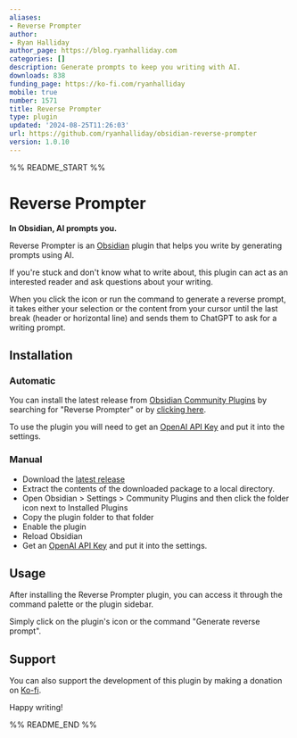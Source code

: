 ```yaml
---
aliases:
- Reverse Prompter
author:
- Ryan Halliday
author_page: https://blog.ryanhalliday.com
categories: []
description: Generate prompts to keep you writing with AI.
downloads: 838
funding_page: https://ko-fi.com/ryanhalliday
mobile: true
number: 1571
title: Reverse Prompter
type: plugin
updated: '2024-08-25T11:26:03'
url: https://github.com/ryanhalliday/obsidian-reverse-prompter
version: 1.0.10
---
```


%% README_START %%

# Reverse Prompter

**In Obsidian, AI prompts you.**

Reverse Prompter is an [Obsidian](https://obsidian.md/) plugin that helps you write by generating prompts using AI. 

If you're stuck and don't know what to write about, this plugin can act as an interested reader and ask questions about your writing.

When you click the icon or run the command to generate a reverse prompt, it takes either your selection or the content from your cursor until the last break (header or horizontal line) and sends them to ChatGPT to ask for a writing prompt.

## Installation

### Automatic

You can install the latest release from [Obsidian Community Plugins](https://help.obsidian.md/Extending+Obsidian/Community+plugins) by searching for "Reverse Prompter" or by [clicking here](https://obsidian.md/plugins?id=reverse-prompter).

To use the plugin you will need to get an [OpenAI API Key](https://platform.openai.com/api-keys) and put it into the settings.

### Manual

- Download the [latest release](https://github.com/ryanhalliday/obsidian-reverse-prompter/releases)
- Extract the contents of the downloaded package to a local directory.
- Open Obsidian > Settings > Community Plugins and then click the folder icon next to Installed Plugins
- Copy the plugin folder to that folder
- Enable the plugin
- Reload Obsidian
- Get an [OpenAI API Key](https://platform.openai.com/api-keys) and put it into the settings.

## Usage

After installing the Reverse Prompter plugin, you can access it through the command palette or the plugin sidebar. 

Simply click on the plugin's icon or the command "Generate reverse prompt".

## Support

You can also support the development of this plugin by making a donation on [Ko-fi](https://ko-fi.com/ryanhalliday).

Happy writing!


%% README_END %%